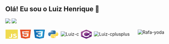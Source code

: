 ## Olá! Eu sou o Luiz Henrique 👋 
 <div>
  <ahref="https://github.com/LHxis">
  <img height="180em" src="https://github-readme-stats.vercel.app/api?username=LHxis&show_icons=true&theme=dark#gh-dark-mode-only&include_all_commits=true&count_private=true)](https://github.com/LHxis/github-readme-stats#gh-dark-mode-only"/>
  <img height="180em" src="https://github-readme-stats.vercel.app/api/top-langs/?username=LHxis&layout=compact&langs_count=16&theme=dark#gh-dark-mode-only)](https://github.com/LHxis/github-readme-stats#gh-dark-mode-only"/>
</div>

    
<div style="display: inline_block"><br>
  <img align="center" alt="Luiz-Js" height="30" width="40" src="https://raw.githubusercontent.com/devicons/devicon/master/icons/javascript/javascript-plain.svg">
  <img align="center" alt="Luiz-HTML" height="30" width="40" src="https://raw.githubusercontent.com/devicons/devicon/master/icons/html5/html5-original.svg">
  <img align="center" alt="Luiz-CSS" height="30" width="40" src="https://raw.githubusercontent.com/devicons/devicon/master/icons/css3/css3-original.svg">
  <img align="center" alt="Luiz-Python" height="30" width="40" src="https://raw.githubusercontent.com/devicons/devicon/master/icons/python/python-original.svg">
  <img align="center" alt="Luiz-c" height="30" width="40" src="https://cdn.jsdelivr.net/gh/devicons/devicon@latest/icons/c/c-original.svg" />      
  <img align="center" alt="Luiz-Csharp" height="30" width="40" src="https://raw.githubusercontent.com/devicons/devicon/master/icons/csharp/csharp-original.svg">
  <img align="center" alt="Luiz-cplusplus" height="30" width="40" src="https://cdn.jsdelivr.net/gh/devicons/devicon@latest/icons/cplusplus/cplusplus-original.svg" />
          
  <img align="right" alt="Rafa-yoda" src="https://cdn.discordapp.com/attachments/795358919417397249/825430589581688872/hi.gif">
</div>
